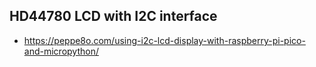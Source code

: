 ## HD44780 LCD with I2C interface



* https://peppe8o.com/using-i2c-lcd-display-with-raspberry-pi-pico-and-micropython/
